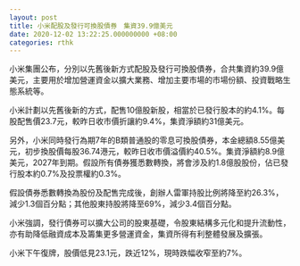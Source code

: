 ```yaml
---
layout: post
title: 小米配股及發行可換股債券　集資39.9億美元
date: 2020-12-02 13:22:25.000000000 +08:00
categories: rthk
---
```


小米集團公布，分別以先舊後新方式配股及發行可換股債券，合共集資約39.9億美元，主要用於增加營運資金以擴大業務、增加主要市場的市場份額、投資戰略生態系統等。

小米計劃以先舊後新的方式，配售10億股新股，相當於已發行股本的約4.1%。每股配售價23.7元，較昨日收市價折讓約9.4%，集資淨額約31億美元。

另外，小米同時發行為期7年的B類普通股的零息可換股債券，本金總額8.55億美元，初步換股價每股36.74港元，較昨日收市價溢價約40.5%。集資淨額約8.9億美元，2027年到期。假設所有債券獲悉數轉換，將會涉及約1.8億股股份，佔已發行股本約0.7%及投票權約0.3%。

假設債券悉數轉換為股份及配售完成後，創辦人雷軍持股比例將降至約26.3%，減少1.3個百分點；其他股東持股將降至69%，減少3.4個百分點。

小米強調，發行債券可以擴大公司的股東基礎，令股東結構多元化和提升流動性，亦有助降低融資成本及籌集更多營運資金，集資所得有利整體發展及擴張。

小米下午復牌，股價低見23.1元，跌近12%，現時跌幅收窄至約7%。
